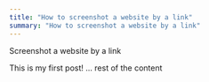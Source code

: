 ```yaml
---
title: "How to screenshot a website by a link"
summary: "How to screenshot a website by a link"
---
```


Screenshot a website by a link

This is my first post!
... rest of the content
